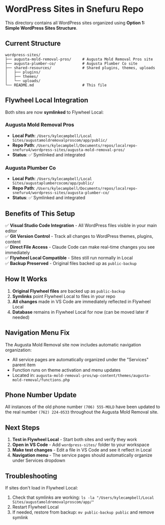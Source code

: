 # WordPress Sites in Snefuru Repo

This directory contains all WordPress sites organized using **Option 1: Simple WordPress Sites Structure**.

## Current Structure

```
wordpress-sites/
├── augusta-mold-removal-pros/     # Augusta Mold Removal Pros site
├── augusta-plumber-co/            # Augusta Plumber Co site  
├── shared-resources/              # Shared plugins, themes, uploads
│   ├── plugins/
│   ├── themes/
│   └── uploads/
└── README.md                      # This file
```

## Flywheel Local Integration

Both sites are now **symlinked** to Flywheel Local:

### Augusta Mold Removal Pros
- **Local Path**: `/Users/kylecampbell/Local Sites/augustamoldremovalproscom/app/public/`
- **Repo Path**: `/Users/kylecampbell/Documents/repos/localrepo-snefuru4/wordpress-sites/augusta-mold-removal-pros/`
- **Status**: ✅ Symlinked and integrated

### Augusta Plumber Co
- **Local Path**: `/Users/kylecampbell/Local Sites/augustaplumbercocom/app/public/`
- **Repo Path**: `/Users/kylecampbell/Documents/repos/localrepo-snefuru4/wordpress-sites/augusta-plumber-co/`
- **Status**: ✅ Symlinked and integrated

## Benefits of This Setup

✅ **Visual Studio Code Integration** - All WordPress files visible in your main editor  
✅ **Git Version Control** - Track all changes to WordPress themes, plugins, content  
✅ **Direct File Access** - Claude Code can make real-time changes you see immediately  
✅ **Flywheel Local Compatible** - Sites still run normally in Local  
✅ **Backup Preserved** - Original files backed up as `public-backup`  

## How It Works

1. **Original Flywheel files** are backed up as `public-backup`
2. **Symlinks** point Flywheel Local to files in your repo
3. **All changes** made in VS Code are immediately reflected in Flywheel Local
4. **Database** remains in Flywheel Local for now (can be moved later if needed)

## Navigation Menu Fix

The Augusta Mold Removal site now includes automatic navigation organization:
- All service pages are automatically organized under the "Services" parent item
- Function runs on theme activation and menu updates
- Located in: `augusta-mold-removal-pros/wp-content/themes/augusta-mold-removal/functions.php`

## Phone Number Update

All instances of the old phone number `(706) 555-MOLD` have been updated to the real number `(762) 224-0533` throughout the Augusta Mold Removal site.

## Next Steps

1. **Test in Flywheel Local** - Start both sites and verify they work
2. **Open in VS Code** - Add `wordpress-sites/` folder to your workspace
3. **Make test changes** - Edit a file in VS Code and see it reflect in Local
4. **Navigation menu** - The service pages should automatically organize under Services dropdown

## Troubleshooting

If sites don't load in Flywheel Local:
1. Check that symlinks are working: `ls -la "/Users/kylecampbell/Local Sites/augustamoldremovalproscom/app/"`
2. Restart Flywheel Local
3. If needed, restore from backup: `mv public-backup public` and remove symlink
